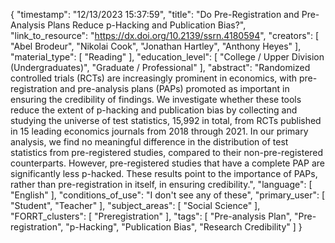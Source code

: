 {
    "timestamp": "12/13/2023 15:37:59",
    "title": "Do Pre-Registration and Pre-Analysis Plans Reduce p-Hacking and Publication Bias?",
    "link_to_resource": "https://dx.doi.org/10.2139/ssrn.4180594",
    "creators": [
        "Abel Brodeur",
        "Nikolai Cook",
        "Jonathan Hartley",
        "Anthony Heyes"
    ],
    "material_type": [
        "Reading"
    ],
    "education_level": [
        "College / Upper Division (Undergraduates)",
        "Graduate / Professional"
    ],
    "abstract": "Randomized controlled trials (RCTs) are increasingly prominent in economics, with pre-registration and pre-analysis plans (PAPs) promoted as important in ensuring the credibility of findings. We investigate whether these tools reduce the extent of p-hacking and publication bias by collecting and studying the universe of test statistics, 15,992 in total, from RCTs published in 15 leading economics journals from 2018 through 2021. In our primary analysis, we find no meaningful difference in the distribution of test statistics from pre-registered studies, compared to their non-pre-registered counterparts. However, pre-registered studies that have a complete PAP are significantly less p-hacked. These results point to the importance of PAPs, rather than pre-registration in itself, in ensuring credibility.",
    "language": [
        "English"
    ],
    "conditions_of_use": "I don't see any of these",
    "primary_user": [
        "Student",
        "Teacher"
    ],
    "subject_areas": [
        "Social Science"
    ],
    "FORRT_clusters": [
        "Preregistration"
    ],
    "tags": [
        "Pre-analysis Plan",
        "Pre-registration",
        "p-Hacking",
        "Publication Bias",
        "Research Credibility"
    ]
}